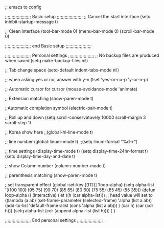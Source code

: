 ;; emacs to config

;;;;;;;;;;;;;;;;;;;; Basic setup ;;;;;;;;;;;;;;;;;;;;
;; Cancel the start interface
(setq inhibit-startup-message t)

;; Clean interface
(tool-bar-mode 0)
(menu-bar-mode 0)
(scroll-bar-mode 0)

;;;;;;;;;;;;;;;;;;;; end Basic setup ;;;;;;;;;;;;;;;;;;;;

;;;;;;;;;;;;;;;;;;;; Personal settings ;;;;;;;;;;;;;;;;;;;;
;; No backup files are produced when saved
(setq make-backup-files nil)

;; Tab change space
(setq-default indent-tabs-mode nil)

;; when asking yes or no, answer with y-n
(fset 'yes-or-no-p 'y-or-n-p)

;; Automatic cursor for cursor
(mouse-avoidance-mode 'animate)

;; Extension matching
(show-paren-mode t)

;;Automatic completion symbol
(electric-pair-mode t)

;; Roll up and down
(setq scroll-conservatuvely 10000 scroll-margin 3 scroll-step 1)

;; Korea show here
;;(global-hl-line-mode t)

;; line number
(global-linum-mode t)
;;(setq linum-format "%d->")

;; time settings
(display-time-mode t)
(setq display-time-24hr-format t)
(setq display-time-day-and-date t)

;; show Column number
(column-number-mode t)

;; parenthesis matching
(show-paren-mode t)

;;set transparent effect
(global-set-key [(f12)] 'loop-alpha)
(setq alpha-list '((100 100) (95 75) (90 70) (85 65) (80 60) (75 55) (65 45) (55 35)))
(defun loop-alpha ()
  (interactive)
  (let ((h (car alpha-list)))  ;; head value will set to
    ((lambda (a ab)
       (set-frame-parameter (selected-frame) 'alpha (list a ab))
       (add-to-list 'default-frame-alist (cons 'alpha (list a ab)))
       ) (car h) (car (cdr h)))
    (setq alpha-list (cdr (append alpha-list (list h))))
    )
)

;;;;;;;;;;;;;;;;;;;; End personal settings ;;;;;;;;;;;;;;;;;;;;

